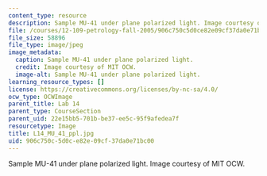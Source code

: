 ```yaml
---
content_type: resource
description: Sample MU-41 under plane polarized light. Image courtesy of MIT OCW.
file: /courses/12-109-petrology-fall-2005/906c750c5d0ce82e09cf37da0e71bc00_L14_MU_41_ppl.jpg
file_size: 58896
file_type: image/jpeg
image_metadata:
  caption: Sample MU-41 under plane polarized light.
  credit: Image courtesy of MIT OCW.
  image-alt: Sample MU-41 under plane polarized light.
learning_resource_types: []
license: https://creativecommons.org/licenses/by-nc-sa/4.0/
ocw_type: OCWImage
parent_title: Lab 14
parent_type: CourseSection
parent_uid: 22e15bb5-701b-be37-ee5c-95f9afedea7f
resourcetype: Image
title: L14_MU_41_ppl.jpg
uid: 906c750c-5d0c-e82e-09cf-37da0e71bc00
---
```

Sample MU-41 under plane polarized light. Image courtesy of MIT OCW.